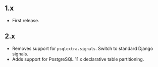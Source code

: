 ## 1.x
* First release.

## 2.x
* Removes support for `psqlextra.signals`. Switch to standard Django signals.
* Adds support for PostgreSQL 11.x declarative table partitioning.

